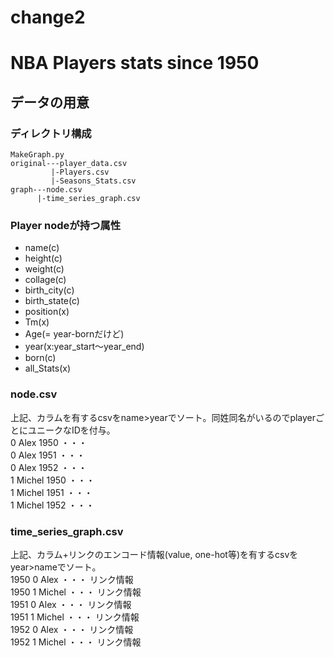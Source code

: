 # change2

# NBA Players stats since 1950

## データの用意
### ディレクトリ構成

    MakeGraph.py
    original---player_data.csv
             |-Players.csv
             |-Seasons_Stats.csv
    graph---node.csv
          |-time_series_graph.csv

### Player nodeが持つ属性
+ name(c)
+ height(c)
+ weight(c)
+ collage(c)
+ birth_city(c)
+ birth_state(c)
+ position(x)
+ Tm(x)
+ Age(= year-bornだけど)
+ year(x:year_start〜year_end)
+ born(c)
+ all_Stats(x)

### node.csv
上記、カラムを有するcsvをname>yearでソート。同姓同名がいるのでplayerごとにユニークなIDを付与。  
0 Alex 1950 ・・・  
0 Alex 1951 ・・・  
0 Alex 1952 ・・・  
1 Michel 1950 ・・・  
1 Michel 1951 ・・・  
1 Michel 1952 ・・・  

### time_series_graph.csv
上記、カラム+リンクのエンコード情報(value, one-hot等)を有するcsvをyear>nameでソート。  
1950 0 Alex ・・・ リンク情報  
1950 1 Michel ・・・ リンク情報  
1951 0 Alex ・・・ リンク情報  
1951 1 Michel ・・・ リンク情報  
1952 0 Alex ・・・ リンク情報  
1952 1 Michel ・・・ リンク情報  
